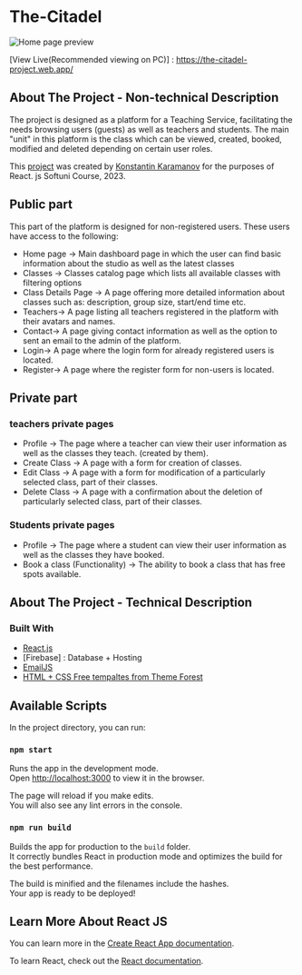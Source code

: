 # The-Citadel


![Home page preview](https://user-images.githubusercontent.com/43795769/236678300-99f2ec47-0cfb-492d-8b73-6dea86908361.png)

[View Live(Recommended viewing on PC)] : https://the-citadel-project.web.app/

## About The Project - Non-technical Description

The project is designed as a platform for a Teaching Service, facilitating the needs browsing users (guests) as well as teachers and students. The main "unit" in this platform is the class which can be viewed, created, booked, modified and deleted depending on certain user roles.

This [project](https://github.com/KonstantinKaramanov/the-citadel-project-softuni) was created by [Konstantin Karamanov](https://github.com/KonstantinKaramanov) for the purposes of React. js Softuni Course, 2023.



## Public part

This part of the platform is designed for non-registered users. These users have access to the following:

* Home page -> 
Main dashboard page in which the user can find basic information about the studio as well as the latest classes
* Classes -> 
Classes catalog page which lists all available classes with filtering options
* Class Details Page -> 
A page offering more detailed information about classes such as: description, group size, start/end time etc.
* Teachers-> 
A page listing all teachers registered in the platform with their avatars and names.
* Contact-> 
A page giving contact information as well as the option to sent an email to the admin of the platform.
* Login-> 
A page where the login form for already registered users is located.
* Register-> 
A page where the register form for non-users is located.

## Private part

### teachers private pages

* Profile -> 
The page where a teacher can view their user information as well as the classes they teach. (created by them).
* Create Class -> 
A page with a form for creation of classes.
* Edit Class -> 
A page with a form for modification of a particularly selected class, part of their classes.
* Delete Class -> 
A page with a confirmation about the deletion of particularly selected class, part of their classes.

### Students private pages
* Profile -> 
The page where a student can view their user information as well as the classes they have booked.
* Book a class (Functionality) -> 
The ability to book a class that has free spots available.


## About The Project - Technical Description


### Built With


* [React.js](https://reactjs.org/)
* [Firebase] : Database + Hosting
* [EmailJS](https://www.emailjs.com/)
* [HTML + CSS Free tempaltes from Theme Forest](https://themeforest.net/category/site-templates)


## Available Scripts

In the project directory, you can run:

### `npm start`

Runs the app in the development mode.\
Open [http://localhost:3000](http://localhost:3000) to view it in the browser.

The page will reload if you make edits.\
You will also see any lint errors in the console.

### `npm run build`

Builds the app for production to the `build` folder.\
It correctly bundles React in production mode and optimizes the build for the best performance.

The build is minified and the filenames include the hashes.\
Your app is ready to be deployed!



## Learn More About React JS

You can learn more in the [Create React App documentation](https://facebook.github.io/create-react-app/docs/getting-started).

To learn React, check out the [React documentation](https://reactjs.org/).

